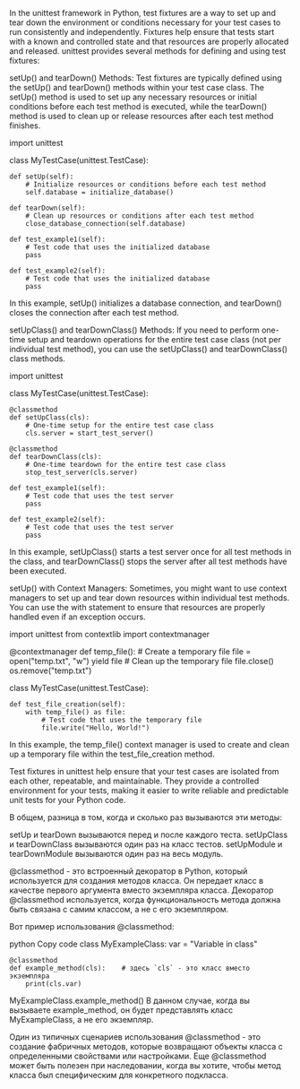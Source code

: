In the unittest framework in Python, test fixtures are a way to set up and tear down the environment or conditions necessary for your test cases to run consistently and independently. Fixtures help ensure that tests start with a known and controlled state and that resources are properly allocated and released. unittest provides several methods for defining and using test fixtures:



setUp() and tearDown() Methods: Test fixtures are typically defined using the setUp() and tearDown() methods within your test case class. The setUp() method is used to set up any necessary resources or initial conditions before each test method is executed, while the tearDown() method is used to clean up or release resources after each test method finishes.

import unittest
 
class MyTestCase(unittest.TestCase):
 
    def setUp(self):
        # Initialize resources or conditions before each test method
        self.database = initialize_database()
 
    def tearDown(self):
        # Clean up resources or conditions after each test method
        close_database_connection(self.database)
 
    def test_example1(self):
        # Test code that uses the initialized database
        pass
 
    def test_example2(self):
        # Test code that uses the initialized database
        pass


In this example, setUp() initializes a database connection, and tearDown() closes the connection after each test method.



setUpClass() and tearDownClass() Methods: If you need to perform one-time setup and teardown operations for the entire test case class (not per individual test method), you can use the setUpClass() and tearDownClass() class methods.

import unittest
 
class MyTestCase(unittest.TestCase):
 
    @classmethod
    def setUpClass(cls):
        # One-time setup for the entire test case class
        cls.server = start_test_server()
 
    @classmethod
    def tearDownClass(cls):
        # One-time teardown for the entire test case class
        stop_test_server(cls.server)
 
    def test_example1(self):
        # Test code that uses the test server
        pass
 
    def test_example2(self):
        # Test code that uses the test server
        pass


In this example, setUpClass() starts a test server once for all test methods in the class, and tearDownClass() stops the server after all test methods have been executed.



setUp() with Context Managers: Sometimes, you might want to use context managers to set up and tear down resources within individual test methods. You can use the with statement to ensure that resources are properly handled even if an exception occurs.

import unittest
from contextlib import contextmanager
 
@contextmanager
def temp_file():
    # Create a temporary file
    file = open("temp.txt", "w")
    yield file
    # Clean up the temporary file
    file.close()
    os.remove("temp.txt")
 
class MyTestCase(unittest.TestCase):
 
    def test_file_creation(self):
        with temp_file() as file:
            # Test code that uses the temporary file
            file.write("Hello, World!")


In this example, the temp_file() context manager is used to create and clean up a temporary file within the test_file_creation method.

Test fixtures in unittest help ensure that your test cases are isolated from each other, repeatable, and maintainable. They provide a controlled environment for your tests, making it easier to write reliable and predictable unit tests for your Python code.


В общем, разница в том, когда и сколько раз вызываются эти методы:

setUp и tearDown вызываются перед и после каждого теста.
setUpClass и tearDownClass вызываются один раз на класс тестов.
setUpModule и tearDownModule вызываются один раз на весь модуль.


@classmethod - это встроенный декоратор в Python, который используется для создания методов класса. Он передает класс в качестве первого аргумента вместо экземпляра класса. Декоратор @classmethod используется, когда функциональность метода должна быть связана с самим классом, а не с его экземпляром.

Вот пример использования @classmethod:

python
Copy code
class MyExampleClass:
    var = "Variable in class"

    @classmethod
    def example_method(cls):    # здесь `cls` - это класс вместо экземпляра
        print(cls.var)

MyExampleClass.example_method()
В данном случае, когда вы вызываете example_method, он будет представлять класс MyExampleClass, а не его экземпляр.

Один из типичных сценариев использования @classmethod - это создание фабричных методов, которые возвращают объекты класса с определенными свойствами или настройками. Еще @classmethod может быть полезен при наследовании, когда вы хотите, чтобы метод класса был специфическим для конкретного подкласса.

